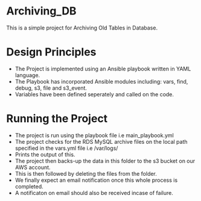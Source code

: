 # Archiving_DB
This is a simple project for Archiving Old Tables in Database.
# Design Principles
- The Project is implemented using an Ansible playbook written in YAML language.
- The Playbook has incorporated Ansible modules including: vars, find, debug, s3, file and s3_event.
- Variables have been defined seperately and called on the code.
# Running the Project
- The project is run using the playbook file i.e main_playbook.yml
- The project checks for the RDS MySQL archive files on the local path specified in the vars.yml file i.e /var/logs/
- Prints the output of this.
- The project then backs-up the data in this folder to the s3 bucket on our AWS account.
- This is then followed by deleting the files from the folder.
- We finally expect an email notification once this whole process is completed.
- A notificaton on email should also be received incase of failure.
